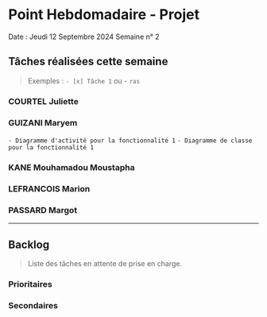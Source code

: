 # Point Hebdomadaire - Projet

Date : Jeudi 12 Septembre 2024
Semaine n° 2

## Tâches réalisées cette semaine

> Exemples : `- [x] Tâche 1` ou - `ras`

### COURTEL Juliette

### GUIZANI Maryem
`- Diagramme d'activité pour la fonctionnalité 1`
`- Diagramme de classe pour la fonctionnalité 1`

### KANE Mouhamadou Moustapha

### LEFRANCOIS Marion

### PASSARD Margot

---

## Backlog

> Liste des tâches en attente de prise en charge.

### Prioritaires

### Secondaires
